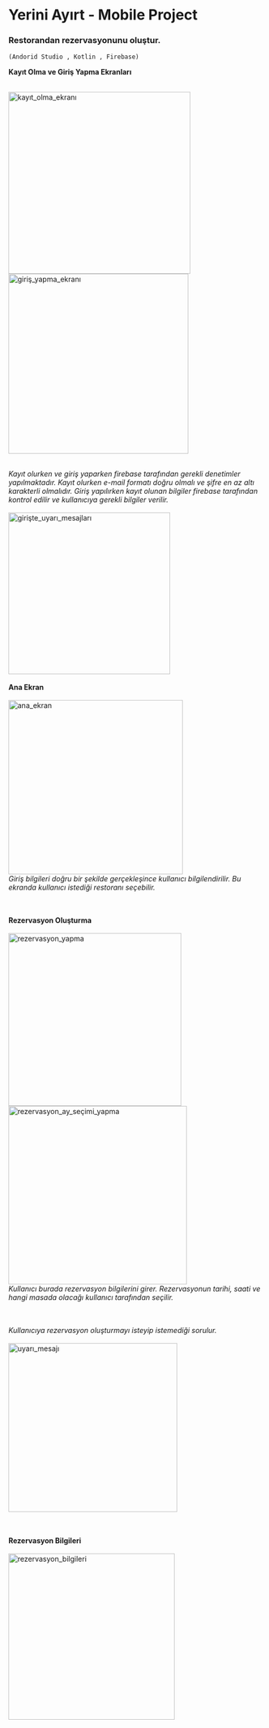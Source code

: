 # Yerini Ayırt - Mobile Project
### Restorandan rezervasyonunu oluştur.
`(Andorid Studio , Kotlin , Firebase)`

**Kayıt Olma ve Giriş Yapma Ekranları** <br/> <br/>

<img width="359" alt="kayıt_olma_ekranı" src="https://github.com/ensarakbas77/YeriniAyirt-Mobile-Project/assets/118851779/423d818c-a949-46ca-af5b-b5f227d853a9">
<img width="355" alt="giriş_yapma_ekranı" src="https://github.com/ensarakbas77/YeriniAyirt-Mobile-Project/assets/118851779/62894fba-1033-4dd3-af59-945ce46089f5">
<br/> <br/> 

*Kayıt olurken ve giriş yaparken firebase tarafından gerekli denetimler yapılmaktadır. Kayıt olurken e-mail formatı doğru olmalı ve şifre en az altı karakterli olmalıdır. 
Giriş yapılırken kayıt olunan bilgiler firebase tarafından kontrol edilir ve kullanıcıya gerekli bilgiler verilir.* <br/> <br/>
<img width="319" alt="girişte_uyarı_mesajları" src="https://github.com/ensarakbas77/YeriniAyirt-Mobile-Project/assets/118851779/b7ecb223-2817-49de-be95-2877f3aa1e0d"> <br/> <br/>
**Ana Ekran** <br/> <br/>
<img width="344" alt="ana_ekran" src="https://github.com/ensarakbas77/YeriniAyirt-Mobile-Project/assets/118851779/51f05bed-7446-4993-848a-0f5609e953c6"> <br/>
*Giriş bilgileri doğru bir şekilde gerçekleşince kullanıcı bilgilendirilir. Bu ekranda kullanıcı istediği restoranı seçebilir.*

<br/> <br/>
**Rezervasyon Oluşturma** <br/> <br/>
<img width="341" alt="rezervasyon_yapma" src="https://github.com/ensarakbas77/YeriniAyirt-Mobile-Project/assets/118851779/9ec6fd24-d722-4588-b5e7-e9a063bfeee8">
<img width="352" alt="rezervasyon_ay_seçimi_yapma" src="https://github.com/ensarakbas77/YeriniAyirt-Mobile-Project/assets/118851779/dbd874f6-d229-47ef-a4cd-e8aa51637480"> <br/>
*Kullanıcı burada rezervasyon bilgilerini girer. Rezervasyonun tarihi, saati ve hangi masada olacağı kullanıcı tarafından seçilir.*

<br/> <br/>
*Kullanıcıya rezervasyon oluşturmayı isteyip istemediği sorulur.* <br/> 
<br/> <img width="333" alt="uyarı_mesajı" src="https://github.com/ensarakbas77/YeriniAyirt-Mobile-Project/assets/118851779/765839ea-593a-4b67-a295-6833874d8fb7">

<br/> <br/>
**Rezervasyon Bilgileri** <br/> <br/>
<img width="328" alt="rezervasyon_bilgileri" src="https://github.com/ensarakbas77/YeriniAyirt-Mobile-Project/assets/118851779/bb3d5e1a-e5db-4686-b058-cc449e6b724d">

